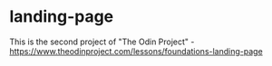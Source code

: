 # landing-page
This is the second project of "The Odin Project" - https://www.theodinproject.com/lessons/foundations-landing-page
